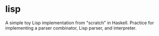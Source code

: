 # lisp

A simple toy Lisp implementation from "scratch" in Haskell. Practice for
implementing a parser combinator, Lisp parser, and interpreter.
